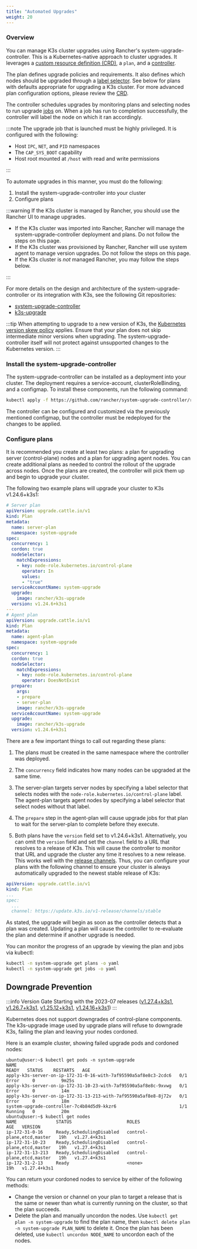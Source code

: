 ```yaml
---
title: "Automated Upgrades"
weight: 20
---
```


### Overview

You can manage K3s cluster upgrades using Rancher's system-upgrade-controller. This is a Kubernetes-native approach to cluster upgrades. It leverages a [custom resource definition (CRD)](https://kubernetes.io/docs/concepts/extend-kubernetes/api-extension/custom-resources/#custom-resources), a `plan`, and a [controller](https://kubernetes.io/docs/concepts/architecture/controller/).

The plan defines upgrade policies and requirements. It also defines which nodes should be upgraded through a [label selector](https://kubernetes.io/docs/concepts/overview/working-with-objects/labels/). See below for plans with defaults appropriate for upgrading a K3s cluster. For more advanced plan configuration options, please review the [CRD](https://github.com/rancher/system-upgrade-controller/blob/master/pkg/apis/upgrade.cattle.io/v1/types.go).

The controller schedules upgrades by monitoring plans and selecting nodes to run upgrade [jobs](https://kubernetes.io/docs/concepts/workloads/controllers/jobs-run-to-completion/) on. When a job has run to completion successfully, the controller will label the node on which it ran accordingly.

:::note 
The upgrade job that is launched must be highly privileged. It is configured with the following:
- Host `IPC`, `NET`, and `PID` namespaces
- The `CAP_SYS_BOOT` capability
- Host root mounted at `/host` with read and write permissions

:::


To automate upgrades in this manner, you must do the following:

1. Install the system-upgrade-controller into your cluster
1. Configure plans

:::warning
If the K3s cluster is managed by Rancher, you should use the Rancher UI to manage upgrades.
- If the K3s cluster was imported into Rancher, Rancher will manage the system-upgrade-controller deployment and plans. Do not follow the steps on this page.
- If the K3s cluster was provisioned by Rancher, Rancher will use system agent to manage version upgrades. Do not follow the steps on this page.
- If the K3s cluster is *not* managed Rancher, you may follow the steps below.

:::

For more details on the design and architecture of the system-upgrade-controller or its integration with K3s, see the following Git repositories:

- [system-upgrade-controller](https://github.com/rancher/system-upgrade-controller)
- [k3s-upgrade](https://github.com/k3s-io/k3s-upgrade)

:::tip
When attempting to upgrade to a new version of K3s, the [Kubernetes version skew policy](https://kubernetes.io/docs/setup/release/version-skew-policy/) applies. Ensure that your plan does not skip intermediate minor versions when upgrading. The system-upgrade-controller itself will not protect against unsupported changes to the Kubernetes version.
:::

### Install the system-upgrade-controller
 The system-upgrade-controller can be installed as a deployment into your cluster. The deployment requires a service-account, clusterRoleBinding, and a configmap. To install these components, run the following command:
```bash
kubectl apply -f https://github.com/rancher/system-upgrade-controller/releases/latest/download/system-upgrade-controller.yaml
```
The controller can be configured and customized via the previously mentioned configmap, but the controller must be redeployed for the changes to be applied.


### Configure plans
It is recommended you create at least two plans: a plan for upgrading server (control-plane) nodes and a plan for upgrading agent nodes. You can create additional plans as needed to control the rollout of the upgrade across nodes. Once the plans are created, the controller will pick them up and begin to upgrade your cluster.  

The following two example plans will upgrade your cluster to K3s v1.24.6+k3s1:

```yaml
# Server plan
apiVersion: upgrade.cattle.io/v1
kind: Plan
metadata:
  name: server-plan
  namespace: system-upgrade
spec:
  concurrency: 1
  cordon: true
  nodeSelector:
    matchExpressions:
    - key: node-role.kubernetes.io/control-plane
      operator: In
      values:
      - "true"
  serviceAccountName: system-upgrade
  upgrade:
    image: rancher/k3s-upgrade
  version: v1.24.6+k3s1
---
# Agent plan
apiVersion: upgrade.cattle.io/v1
kind: Plan
metadata:
  name: agent-plan
  namespace: system-upgrade
spec:
  concurrency: 1
  cordon: true
  nodeSelector:
    matchExpressions:
    - key: node-role.kubernetes.io/control-plane
      operator: DoesNotExist
  prepare:
    args:
    - prepare
    - server-plan
    image: rancher/k3s-upgrade
  serviceAccountName: system-upgrade
  upgrade:
    image: rancher/k3s-upgrade
  version: v1.24.6+k3s1
```

There are a few important things to call out regarding these plans:

1) The plans must be created in the same namespace where the controller was deployed.

2) The `concurrency` field indicates how many nodes can be upgraded at the same time. 

3) The server-plan targets server nodes by specifying a label selector that selects nodes with the `node-role.kubernetes.io/control-plane` label. The agent-plan targets agent nodes by specifying a label selector that select nodes without that label.

4) The `prepare` step in the agent-plan will cause upgrade jobs for that plan to wait for the server-plan to complete before they execute.

5) Both plans have the `version` field set to v1.24.6+k3s1. Alternatively, you can omit the `version` field and set the `channel` field to a URL that resolves to a release of K3s. This will cause the controller to monitor that URL and upgrade the cluster any time it resolves to a new release. This works well with the [release channels](manual.md#release-channels). Thus, you can configure your plans with the following channel to ensure your cluster is always automatically upgraded to the newest stable release of K3s:
```yaml
apiVersion: upgrade.cattle.io/v1
kind: Plan
...
spec:
  ...
  channel: https://update.k3s.io/v1-release/channels/stable

```

As stated, the upgrade will begin as soon as the controller detects that a plan was created. Updating a plan will cause the controller to re-evaluate the plan and determine if another upgrade is needed.

You can monitor the progress of an upgrade by viewing the plan and jobs via kubectl:
```bash
kubectl -n system-upgrade get plans -o yaml
kubectl -n system-upgrade get jobs -o yaml
```


## Downgrade Prevention

:::info Version Gate
Starting with the 2023-07 releases ([v1.27.4+k3s1](https://github.com/k3s-io/k3s-upgrade/releases/tag/v1.27.4%2Bk3s1), [v1.26.7+k3s1](https://github.com/k3s-io/k3s-upgrade/releases/tag/v1.26.7%2Bk3s1), [v1.25.12+k3s1](https://github.com/k3s-io/k3s-upgrade/releases/tag/v1.25.12%2Bk3s1), [v1.24.16+k3s1](https://github.com/k3s-io/k3s-upgrade/releases/tag/v1.24.16%2Bk3s1))
:::

Kubernetes does not support downgrades of control-plane components. The k3s-upgrade image used by upgrade plans will refuse to downgrade K3s, failing the plan and leaving your nodes cordoned.

Here is an example cluster, showing failed upgrade pods and cordoned nodes:

```console
ubuntu@user:~$ kubectl get pods -n system-upgrade
NAME                                                              READY   STATUS    RESTARTS   AGE
apply-k3s-server-on-ip-172-31-0-16-with-7af95590a5af8e8c3-2cdc6   0/1     Error     0          9m25s
apply-k3s-server-on-ip-172-31-10-23-with-7af95590a5af8e8c-9xvwg   0/1     Error     0          14m
apply-k3s-server-on-ip-172-31-13-213-with-7af95590a5af8e8-8j72v   0/1     Error     0          18m
system-upgrade-controller-7c4b84d5d9-kkzr6                        1/1     Running   0          20m
ubuntu@user:~$ kubectl get nodes
NAME               STATUS                     ROLES                       AGE   VERSION
ip-172-31-0-16     Ready,SchedulingDisabled   control-plane,etcd,master   19h   v1.27.4+k3s1
ip-172-31-10-23    Ready,SchedulingDisabled   control-plane,etcd,master   19h   v1.27.4+k3s1
ip-172-31-13-213   Ready,SchedulingDisabled   control-plane,etcd,master   19h   v1.27.4+k3s1
ip-172-31-2-13     Ready                      <none>                      19h   v1.27.4+k3s1
```
You can return your cordoned nodes to service by either of the following methods:
* Change the version or channel on your plan to target a release that is the same or newer than what is currently running on the cluster, so that the plan succeeds.
* Delete the plan and manually uncordon the nodes.
  Use `kubectl get plan -n system-upgrade` to find the plan name, then `kubectl delete plan -n system-upgrade PLAN_NAME` to delete it. Once the plan has been deleted, use `kubectl uncordon NODE_NAME` to uncordon each of the nodes.
